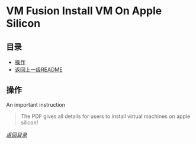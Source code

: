 # VM Fusion Install VM On Apple Silicon

## 目录
- [操作](#操作)
- [返回上一级README](../README.md)


## 操作

An important instruction

> The PDF gives all details for users to install virtual machines on apple silicon!


*[返回目录](#目录)*
